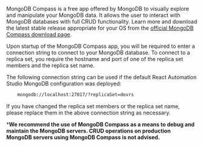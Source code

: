 MongoDB Compass is a free app offered by MongoDB to visually explore and manipulate your MongoDB data. It allows the user to interact with MongoDB databases with full CRUD functionality. Learn more and download the latest stable release appropriate for your OS from the [official MongoDB Compass download page](https://www.mongodb.com/try/download/compass).

Upon startup of the MongoDB Compass app, you will be required to enter a connection string to connect to your MongoDB database. To connect to a replica set, you require the hostname and port of one of the replica set members and the replica set name.

The following connection string can be used if the default React Automation Studio MongoDB configuration was deployed:
```bash
    mongodb://localhost:27017/?replicaSet=devrs
```

If you have changed the replica set members or the replica set name, please replace them in the above connection string as necessary.



***We recommend the use of MongoDB Compass as a means to debug and maintain the MongoDB servers. CRUD operations on production MongoDB servers using MongoDB Compass is not advised.**
